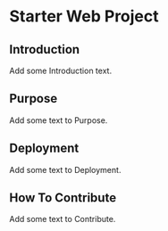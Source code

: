 # Starter Web Project

## Introduction
Add some Introduction text.

## Purpose
Add some text to Purpose.

## Deployment
Add some text to Deployment.

## How To Contribute
Add some text to Contribute.
